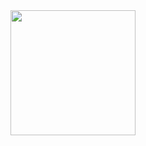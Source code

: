 

<a href="https://kali2005-star.github.io/codsoft/" target="_blank">
    <img src="https://img.shields.io/badge/Launch-Web_App-brightgreen" width="200">
</a>
